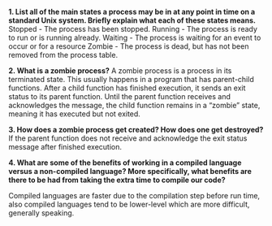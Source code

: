 **1. List all of the main states a process may be in at any point in time on a standard Unix system. Briefly explain what each of these states means.**
 Stopped - The process has been stopped.
 Running - The process is ready to run or is running already.
 Waiting - The process is waiting for an event to occur or for a resource
 Zombie - The process is dead, but has not been removed from the process table.

**2. What is a zombie process?**
A zombie process is a process in its terminated state. This usually happens in a program that has parent-child functions. After a child function has finished execution, it sends an exit status to its parent function. Until the parent function receives and acknowledges the message, the child function remains in a “zombie” state, meaning it has executed but not exited.


**3. How does a zombie process get created? How does one get destroyed?**
If the parent function does not receive and acknowledge the exit status message after finished execution.


**4. What are some of the benefits of working in a compiled language versus a non-compiled language? More specifically, what benefits are there to be had from taking the extra time to compile our code?**

 Compiled languages are faster due to the compilation step before run time, also
compiled languages tend to be lower-level which are more difficult, generally speaking.